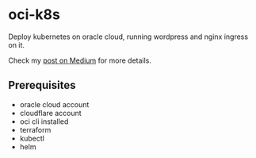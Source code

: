 # oci-k8s

Deploy kubernetes on oracle cloud, running wordpress and nginx ingress on it.

Check my [post on Medium](https://medium.com/@binyi3377/build-a-k8s-cluster-on-oracle-cloud-cloudflare-with-terraform-for-free-1-a82872cd9978) for more details.

## Prerequisites
- oracle cloud account
- cloudflare account
- oci cli installed
- terraform
- kubectl
- helm
